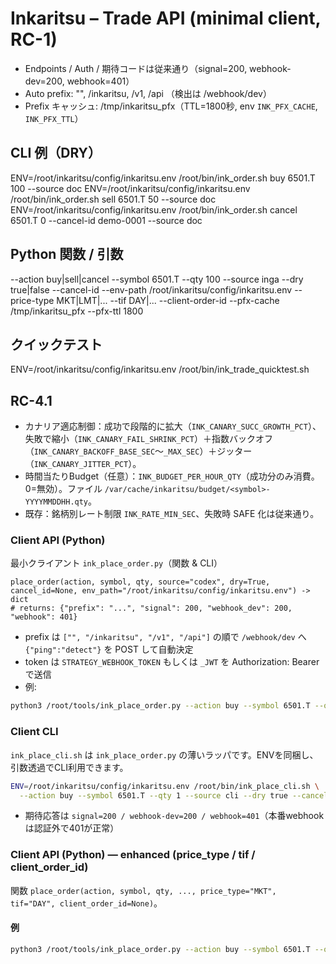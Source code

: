 # Inkaritsu – Trade API (minimal client, RC-1)
- Endpoints / Auth / 期待コードは従来通り（signal=200, webhook-dev=200, webhook=401）
- Auto prefix: "", /inkaritsu, /v1, /api （検出は /webhook/dev）
- Prefix キャッシュ: /tmp/inkaritsu_pfx（TTL=1800秒, env `INK_PFX_CACHE`, `INK_PFX_TTL`）

## CLI 例（DRY）
ENV=/root/inkaritsu/config/inkaritsu.env /root/bin/ink_order.sh buy 6501.T 100 --source doc
ENV=/root/inkaritsu/config/inkaritsu.env /root/bin/ink_order.sh sell 6501.T  50 --source doc
ENV=/root/inkaritsu/config/inkaritsu.env /root/bin/ink_order.sh cancel 6501.T 0 --cancel-id demo-0001 --source doc

## Python 関数 / 引数
--action buy|sell|cancel
--symbol 6501.T
--qty 100
--source inga
--dry true|false
--cancel-id <ID>
--env-path /root/inkaritsu/config/inkaritsu.env
--price-type MKT|LMT|...
--tif DAY|...
--client-order-id <ID>
--pfx-cache /tmp/inkaritsu_pfx
--pfx-ttl 1800

## クイックテスト
ENV=/root/inkaritsu/config/inkaritsu.env /root/bin/ink_trade_quicktest.sh

## RC-4.1
- カナリア適応制御：成功で段階的に拡大（`INK_CANARY_SUCC_GROWTH_PCT`）、失敗で縮小（`INK_CANARY_FAIL_SHRINK_PCT`）＋指数バックオフ（`INK_CANARY_BACKOFF_BASE_SEC`～`_MAX_SEC`）＋ジッター（`INK_CANARY_JITTER_PCT`）。
- 時間当たりBudget（任意）：`INK_BUDGET_PER_HOUR_QTY`（成功分のみ消費。0=無効）。ファイル `/var/cache/inkaritsu/budget/<symbol>-YYYYMMDDHH.qty`。
- 既存：銘柄別レート制限 `INK_RATE_MIN_SEC`、失敗時 SAFE 化は従来通り。

### Client API (Python)

最小クライアント `ink_place_order.py`（関数 & CLI）

```text
place_order(action, symbol, qty, source="codex", dry=True, cancel_id=None, env_path="/root/inkaritsu/config/inkaritsu.env") -> dict
# returns: {"prefix": "...", "signal": 200, "webhook_dev": 200, "webhook": 401}
```

- prefix は `["", "/inkaritsu", "/v1", "/api"]` の順で `/webhook/dev` へ `{"ping":"detect"}` を POST して自動決定
- token は `STRATEGY_WEBHOOK_TOKEN` もしくは `_JWT` を Authorization: Bearer で送信
- 例:
```bash
python3 /root/tools/ink_place_order.py --action buy --symbol 6501.T --qty 1 --source codex --dry true
```

### Client CLI

`ink_place_cli.sh` は `ink_place_order.py` の薄いラッパです。ENVを同梱し、引数透過でCLI利用できます。

```bash
ENV=/root/inkaritsu/config/inkaritsu.env /root/bin/ink_place_cli.sh \
  --action buy --symbol 6501.T --qty 1 --source cli --dry true --cancel-id demo-0001
```

- 期待応答は `signal=200 / webhook-dev=200 / webhook=401`（本番webhookは認証外で401が正常）

### Client API (Python) — enhanced (price_type / tif / client_order_id)

関数 `place_order(action, symbol, qty, ..., price_type="MKT", tif="DAY", client_order_id=None)`。

#### 例
```bash
python3 /root/tools/ink_place_order.py --action buy --symbol 6501.T --qty 1 --source doc --dry true --price-type MKT --tif DAY --client-order-id demo-$(date +%s)
```
